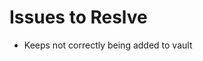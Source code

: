 # Issues to Reslve

- Keeps not correctly being added to vault
<!-- - BottomVaultsBar only works when first on home or singlekeepview, but stops are navigating away and trying again -->
<!-- - Might be similar issue to above. uservaults doesnt get api data on refresh of page -->